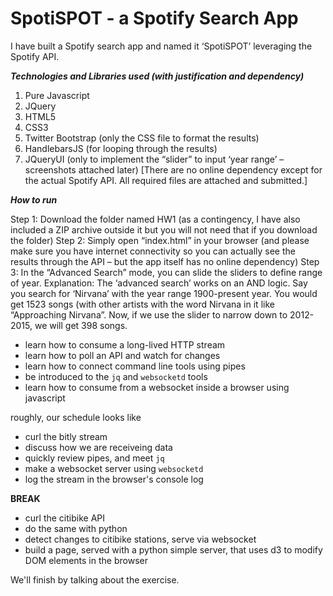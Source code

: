 # SpotiSPOT - a Spotify Search App 

I have built a Spotify search app and named it ‘SpotiSPOT’ leveraging the Spotify API. 

***Technologies and Libraries used (with justification and dependency)***

1. Pure Javascript
2. JQuery
3. HTML5
4. CSS3
5. Twitter Bootstrap (only the CSS file to format the results)
6. HandlebarsJS (for looping through the results)
7. JQueryUI (only to implement the “slider” to input ‘year range’ – screenshots attached later)
[There are no online dependency except for the actual Spotify API. All required files are attached and submitted.]

***How to run***

Step 1: Download the folder named HW1 (as a contingency, I have also included a ZIP archive outside it but you will not need that if you download the folder)
Step 2: Simply open “index.html” in your browser (and please make sure you have internet connectivity so you can actually see the results through the API – but the app itself has no online dependency)
Step 3: In the “Advanced Search” mode, you can slide the sliders to define range of year.
Explanation: The ‘advanced search’ works on an AND logic. Say you search for ‘Nirvana’ with the year range 1900-present year. You would get 1523 songs (with other artists with the word Nirvana in it like “Approaching Nirvana”. Now, if we use the slider to narrow down to 2012- 2015, we will get 398 songs.

* learn how to consume a long-lived HTTP stream
* learn how to poll an API and watch for changes
* learn how to connect command line tools using pipes
* be introduced to the `jq` and `websocketd` tools
* learn how to consume from a websocket inside a browser using javascript

roughly, our schedule looks like

* curl the bitly stream
* discuss how we are receiveing data
* quickly review pipes, and meet `jq`
* make a websocket server using `websocketd`
* log the stream in the browser's console log

**BREAK**

* curl the citibike API
* do the same with python
* detect changes to citibike stations, serve via websocket
* build a page, served with a python simple server, that uses d3 to modify DOM elements in the browser

We'll finish by talking about the exercise.
